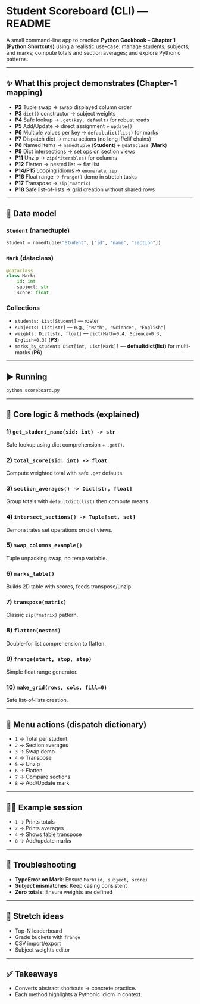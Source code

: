 
# Student Scoreboard (CLI) — README

A small command-line app to practice **Python Cookbook – Chapter 1 (Python Shortcuts)** using a realistic use-case: manage students, subjects, and marks; compute totals and section averages; and explore Pythonic patterns.

---

## ✨ What this project demonstrates (Chapter-1 mapping)

- **P2** Tuple swap → swap displayed column order  
- **P3** `dict()` constructor → subject weights  
- **P4** Safe lookup → `.get(key, default)` for robust reads  
- **P5** Add/Update → direct assignment + `update()`  
- **P6** Multiple values per key → `defaultdict(list)` for marks  
- **P7** Dispatch dict → menu actions (no long if/elif chains)  
- **P8** Named items → `namedtuple` (**Student**) + `@dataclass` (**Mark**)  
- **P9** Dict intersections → set ops on section views  
- **P11** Unzip → `zip(*iterables)` for columns  
- **P12** Flatten → nested list → flat list  
- **P14/P15** Looping idioms → `enumerate`, `zip`  
- **P16** Float range → `frange()` demo in stretch tasks  
- **P17** Transpose → `zip(*matrix)`  
- **P18** Safe list-of-lists → grid creation without shared rows

---

## 🧩 Data model

### `Student` (namedtuple)
```python
Student = namedtuple("Student", ["id", "name", "section"])
```

### `Mark` (dataclass)
```python
@dataclass
class Mark:
    id: int
    subject: str
    score: float
```

### Collections
- `students: List[Student]` — roster  
- `subjects: List[str]` — e.g., `["Math", "Science", "English"]`  
- `weights: Dict[str, float]` — `dict(Math=0.4, Science=0.3, English=0.3)` (**P3**)  
- `marks_by_student: Dict[int, List[Mark]]` — **defaultdict(list)** for multi-marks (**P6**)  

---

## ▶️ Running

```bash
python scoreboard.py
```

---

## 🧠 Core logic & methods (explained)

### 1) `get_student_name(sid: int) -> str`  
Safe lookup using dict comprehension + `.get()`.

### 2) `total_score(sid: int) -> float`  
Compute weighted total with safe `.get` defaults.

### 3) `section_averages() -> Dict[str, float]`  
Group totals with `defaultdict(list)` then compute means.

### 4) `intersect_sections() -> Tuple[set, set]`  
Demonstrates set operations on dict views.

### 5) `swap_columns_example()`  
Tuple unpacking swap, no temp variable.

### 6) `marks_table()`  
Builds 2D table with scores, feeds transpose/unzip.

### 7) `transpose(matrix)`  
Classic `zip(*matrix)` pattern.

### 8) `flatten(nested)`  
Double-for list comprehension to flatten.

### 9) `frange(start, stop, step)`  
Simple float range generator.

### 10) `make_grid(rows, cols, fill=0)`  
Safe list-of-lists creation.

---

## 🧭 Menu actions (dispatch dictionary)

- `1` → Total per student  
- `2` → Section averages  
- `3` → Swap demo  
- `4` → Transpose  
- `5` → Unzip  
- `6` → Flatten  
- `7` → Compare sections  
- `8` → Add/Update mark  

---

## 👨‍💻 Example session

- `1` → Prints totals  
- `2` → Prints averages  
- `4` → Shows table transpose  
- `8` → Add/update marks  

---

## 🚧 Troubleshooting

- **TypeError on Mark**: Ensure `Mark(id, subject, score)`  
- **Subject mismatches**: Keep casing consistent  
- **Zero totals**: Ensure weights are defined  

---

## 🧪 Stretch ideas

- Top-N leaderboard  
- Grade buckets with `frange`  
- CSV import/export  
- Subject weights editor  

---

## ✅ Takeaways

- Converts abstract shortcuts → concrete practice.  
- Each method highlights a Pythonic idiom in context.  
